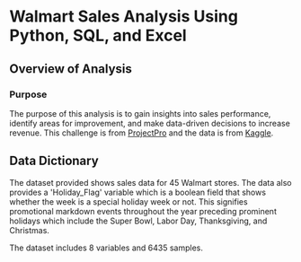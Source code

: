 # Walmart Sales Analysis Using Python, SQL, and Excel

## Overview of Analysis

### Purpose

The purpose of this analysis is to gain insights into sales performance, identify areas for improvement, and make data-driven decisions to increase revenue. This challenge is from [ProjectPro](https://www.projectpro.io/article/sql-database-projects-for-data-analysis-to-practice/565) and the data is from [Kaggle](https://www.kaggle.com/datasets/yasserh/walmart-dataset).

## Data Dictionary

The dataset provided shows sales data for 45 Walmart stores. The data also provides a 'Holiday_Flag' variable which is a boolean field that shows whether the week is a special holiday week or not. This signifies promotional markdown events throughout the year preceding prominent holidays which include the Super Bowl, Labor Day, Thanksgiving, and Christmas.

The dataset includes 8 variables and 6435 samples.

